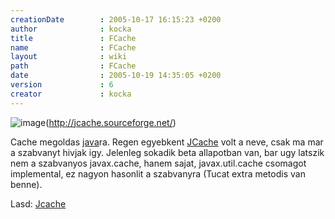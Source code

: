 ```yaml
---
creationDate        : 2005-10-17 16:15:23 +0200 
author              : kocka 
title               : FCache 
name                : FCache 
layout              : wiki 
path                : FCache 
date                : 2005-10-19 14:35:05 +0200 
version             : 6 
creator             : kocka 
---
```

![image](http://jcache.sourceforge.net/images/jCache-logo.gif)(http://jcache.sourceforge.net/)

Cache megoldas [java](java.html)ra. Regen egyebkent [JCache](JCache.html) volt a neve, csak ma mar a szabvanyt hivjak igy. Jelenleg sokadik beta allapotban van, bar ugy latszik nem a szabvanyos javax.cache, hanem sajat, javax.util.cache csomagot implemental, ez nagyon hasonlit a szabvanyra (Tucat extra metodis van benne).

Lasd: [Jcache](JCache.html)

